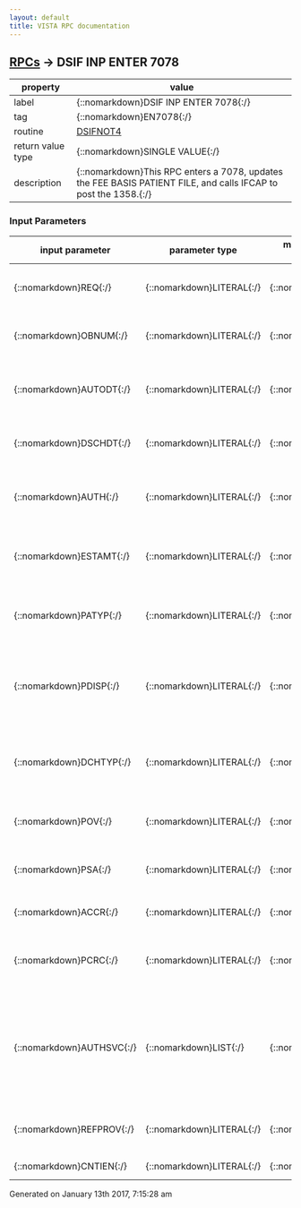 ```yaml
---
layout: default
title: VISTA RPC documentation
---
```




## [RPCs](TableOfContent.md) &#8594; DSIF INP ENTER 7078 

 property | value 
--- | --- 
 label | {::nomarkdown}DSIF INP ENTER 7078{:/}
 tag | {::nomarkdown}EN7078{:/}
 routine | [DSIFNOT4](http://code.osehra.org/dox/Routine_DSIFNOT4_source.html)
 return value type | {::nomarkdown}SINGLE VALUE{:/}
 description | {::nomarkdown}This RPC enters a 7078, updates the FEE BASIS PATIENT FILE, and calls IFCAP to post the 1358.{:/}

### Input Parameters

| input parameter | parameter type | maximum data length | required | description | 
| --- | --- | --- | --- | --- | 
| {::nomarkdown}REQ{:/} | {::nomarkdown}LITERAL{:/} | {::nomarkdown}99{:/} | {::nomarkdown}true{:/} | {::nomarkdown}Internal Number of Request (Required, Pointer to file 162.2){:/} | 
| {::nomarkdown}OBNUM{:/} | {::nomarkdown}LITERAL{:/} | {::nomarkdown}99{:/} | {::nomarkdown}true{:/} | {::nomarkdown}Obligation Number (Required, complete with sequence number after the '.'){:/} | 
| {::nomarkdown}AUTODT{:/} | {::nomarkdown}LITERAL{:/} | {::nomarkdown}7{:/} | {::nomarkdown}true{:/} | {::nomarkdown}Authorized TO Date (Required, FM Date - Must be later than Authorized FROM date in file 162.2){:/} | 
| {::nomarkdown}DSCHDT{:/} | {::nomarkdown}LITERAL{:/} | {::nomarkdown}7{:/} | {::nomarkdown}true{:/} | {::nomarkdown}Discharge Date (Optional, FM Date - Must not be earlier than AUTODT){:/} | 
| {::nomarkdown}AUTH{:/} | {::nomarkdown}LITERAL{:/} | {::nomarkdown}99{:/} | {::nomarkdown}true{:/} | {::nomarkdown}Admitting Authority (Required, Pointer to file 43.4 VA ADMITTING REGULATION){:/} | 
| {::nomarkdown}ESTAMT{:/} | {::nomarkdown}LITERAL{:/} | {::nomarkdown}9{:/} | {::nomarkdown}true{:/} | {::nomarkdown}Estimated cost to the Veteran, will be passed to IFCAP (Required, Numeric up to 2 decimals){:/} | 
| {::nomarkdown}PATYP{:/} | {::nomarkdown}LITERAL{:/} | {::nomarkdown}2{:/} | {::nomarkdown}true{:/} | {::nomarkdown}Patient Type (Required, Set of Codes) 00 = Surgical 10 = Medical 86 = Psychiatry{:/} | 
| {::nomarkdown}PDISP{:/} | {::nomarkdown}LITERAL{:/} | {::nomarkdown}1{:/} | {::nomarkdown}true{:/} | {::nomarkdown}Reason for Pending Disposition (Optional, Required if AUTODT is null) 1 = FOLLOW-UP/NOT STABLE 2 = AWAITING DISCHARGE/TRANSFER{:/} | 
| {::nomarkdown}DCHTYP{:/} | {::nomarkdown}LITERAL{:/} | {::nomarkdown}1{:/} | {::nomarkdown}true{:/} | {::nomarkdown}Discharge Type (Required, Set of Codes) 1 - Transfer to VA 2 - Death With Autopsy 3 - Death Without Autopsy 4 - Discharge{:/} | 
| {::nomarkdown}POV{:/} | {::nomarkdown}LITERAL{:/} | {::nomarkdown}99{:/} | {::nomarkdown}true{:/} | {::nomarkdown}Purpose of Visit (Optional - Pointer to file 161.82 FEE BASIS PURPOSE OF VISIT){:/} | 
| {::nomarkdown}PSA{:/} | {::nomarkdown}LITERAL{:/} | {::nomarkdown}99{:/} | {::nomarkdown}true{:/} | {::nomarkdown}Primary Service Area (Required - Pointer to file 4 INSITIUTION){:/} | 
| {::nomarkdown}ACCR{:/} | {::nomarkdown}LITERAL{:/} | {::nomarkdown}1{:/} | {::nomarkdown}true{:/} | {::nomarkdown}Accident Related (Optional Yes/No - Y : Yes, N : No){:/} | 
| {::nomarkdown}PCRC{:/} | {::nomarkdown}LITERAL{:/} | {::nomarkdown}1{:/} | {::nomarkdown}true{:/} | {::nomarkdown}Potential Cost Recovery Case (Required Yes/No - Y : Yes, N : No [DEFAULT = N]){:/} | 
| {::nomarkdown}AUTHSVC{:/} | {::nomarkdown}LIST{:/} | {::nomarkdown}80{:/} | {::nomarkdown}true{:/} | {::nomarkdown}Authorized Services (Word Processing - Default text from Site Parameter file 161.4 field #28) Array passed must be: AUTHSVC(1)= (text), with additional lines if needed AUTHSVC(2)= (text line 2), etc.{:/} | 
| {::nomarkdown}REFPROV{:/} | {::nomarkdown}LITERAL{:/} | {::nomarkdown}99{:/} | {::nomarkdown}true{:/} | {::nomarkdown}Referring Provider (Optional - Pointer to file 200 NEW PERSON){:/} | 
| {::nomarkdown}CNTIEN{:/} | {::nomarkdown}LITERAL{:/} | {::nomarkdown}25{:/} | {::nomarkdown}true{:/} | {::nomarkdown}Contract IEN{:/} | 




 Generated on January 13th 2017, 7:15:28 am